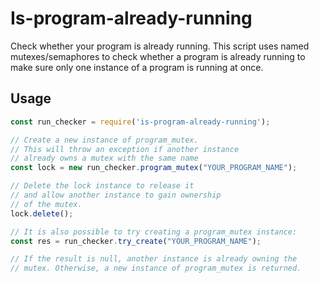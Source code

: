 # Is-program-already-running

Check whether your program is already running.
This script uses named mutexes/semaphores to check whether a program is already running
to make sure only one instance of a program is running at once.

## Usage
```js
const run_checker = require('is-program-already-running');

// Create a new instance of program_mutex.
// This will throw an exception if another instance
// already owns a mutex with the same name
const lock = new run_checker.program_mutex("YOUR_PROGRAM_NAME");

// Delete the lock instance to release it
// and allow another instance to gain ownership
// of the mutex.
lock.delete();

// It is also possible to try creating a program_mutex instance:
const res = run_checker.try_create("YOUR_PROGRAM_NAME");

// If the result is null, another instance is already owning the
// mutex. Otherwise, a new instance of program_mutex is returned.
```